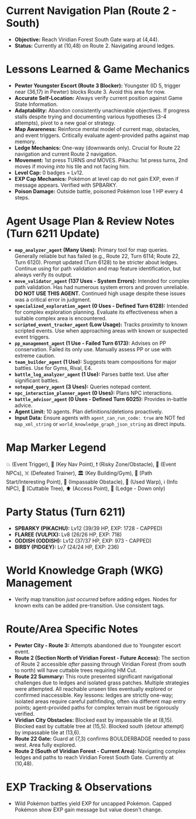 # Current Navigation Plan (Route 2 - South)
*   **Objective:** Reach Viridian Forest South Gate warp at (4,44).
*   **Status:** Currently at (10,48) on Route 2. Navigating around ledges.

# Lessons Learned & Game Mechanics
*   **Pewter Youngster Escort (Route 3 Blocker):** Youngster (ID 5, trigger near (36,17) in Pewter) blocks Route 3. Avoid this area for now.
*   **Accurate Self-Location:** Always verify current position against Game State Information.
*   **Adaptability:** Abandon consistently unachievable objectives. If progress stalls despite trying and documenting various hypotheses (3-4 attempts), pivot to a new goal or strategy.
*   **Map Awareness:** Reinforce mental model of current map, obstacles, and event triggers. Critically evaluate agent-provided paths against map memory.
*   **Ledge Mechanics:** One-way (downwards only). Crucial for Route 22 navigation and current Route 2 navigation.
*   **Movement:** 1st press TURNS *and* MOVES. Pikachu: 1st press turns, 2nd moves if moving *into* his tile and not facing him.
*   **Level Cap:** 0 badges = Lv12.
*   **EXP Cap Mechanics:** Pokémon at level cap do not gain EXP, even if message appears. Verified with SPBARKY.
*   **Poison Damage:** Outside battle, poisoned Pokémon lose 1 HP every 4 steps.

# Agent Usage Plan & Review Notes (Turn 6211 Update)
*   **`map_analyzer_agent` (Many Uses):** Primary tool for map queries. Generally reliable but has failed (e.g., Route 22, Turn 6114; Route 22, Turn 6120). Prompt updated (Turn 6128) to be stricter about ledges. Continue using for path validation and map feature identification, but always verify its output.
*   **`move_validator_agent` (137 Uses - System Errors):** Intended for complex path validation. Has had numerous system errors and proven unreliable. **DO NOT USE THIS AGENT.** Continued high usage despite these issues was a critical error in judgment.
*   **`specialized_exploration_agent` (0 Uses - Defined Turn 6128):** Intended for complex exploration planning. Evaluate its effectiveness when a suitable complex area is encountered.
*   **`scripted_event_tracker_agent` (Low Usage):** Tracks proximity to known scripted events. Use when approaching areas with known or suspected event triggers.
*   **`pp_management_agent` (1 Use - Failed Turn 6173):** Advises on PP conservation. Failed its only use. Manually assess PP or use with extreme caution.
*   **`team_builder_agent` (1 Use):** Suggests team compositions for major battles. Use for Gyms, Rival, E4.
*   **`battle_log_analyzer_agent` (1 Use):** Parses battle text. Use after significant battles.
*   **`notepad_query_agent` (3 Uses):** Queries notepad content.
*   **`npc_interaction_planner_agent` (0 Uses):** Plans NPC interactions.
*   **`battle_advisor_agent` (0 Uses - Defined Turn 6025):** Provides in-battle advice.
*   **Agent Limit:** 10 agents. Plan definitions/deletions proactively.
*   **Input Data:** Ensure agents with `agent_can_run_code: true` are NOT fed `map_xml_string` or `world_knowledge_graph_json_string` as direct inputs.

# Map Marker Legend
💥 (Event Trigger), 🎯 (Key Nav Point), ❗ (Risky Zone/Obstacle), 💁 (Event NPCs), ☠️ (Defeated Trainer), 🏛️ (Key Building/Gym), 📍 (Path Start/Interesting Point), 🧱 (Impassable Obstacle), 🚪 (Used Warp), ℹ️ (Info NPC), 🌱 (Cuttable Tree), ⬆️ (Access Point), 🚧 (Ledge - Down only)

# Party Status (Turn 6211)
*   **SPBARKY (PIKACHU):** Lv12 (39/39 HP, EXP: 1728 - CAPPED)
*   **FLAREE (VULPIX):** Lv8 (26/26 HP, EXP: 718)
*   **ODDISH (ODDISH):** Lv12 (37/37 HP, EXP: 973 - CAPPED)
*   **BIRBY (PIDGEY):** Lv7 (24/24 HP, EXP: 236)

# World Knowledge Graph (WKG) Management
*   Verify map transition *just occurred* before adding edges. Nodes for known exits can be added pre-transition. Use consistent tags.

# Route/Area Specific Notes
*   **Pewter City - Route 3:** Attempts abandoned due to Youngster escort event.
*   **Route 2 (Section North of Viridian Forest - Future Access):** The section of Route 2 accessible *after* passing through Viridian Forest (from south to north) will have cuttable trees requiring HM Cut.
*   **Route 22 Summary:** This route presented significant navigational challenges due to ledges and isolated grass patches. Multiple strategies were attempted. All reachable unseen tiles eventually explored or confirmed inaccessible. Key lessons: ledges are strictly one-way; isolated areas require careful pathfinding, often via different map entry points; agent-provided paths for complex terrain must be rigorously verified.
*   **Viridian City Obstacles:** Blocked east by impassable tile at (8,15). Blocked east by cuttable tree at (15,5). Blocked south (detour attempt) by impassable tile at (13,6).
*   **Route 22 Gate:** Guard at (7,3) confirms BOULDERBADGE needed to pass west. Area fully explored.
*   **Route 2 (South of Viridian Forest - Current Area):** Navigating complex ledges and paths to reach Viridian Forest South Gate. Currently at (10,48).

# EXP Tracking & Observations
*   Wild Pokémon battles yield EXP for uncapped Pokémon. Capped Pokémon show EXP gain message but value doesn't change.